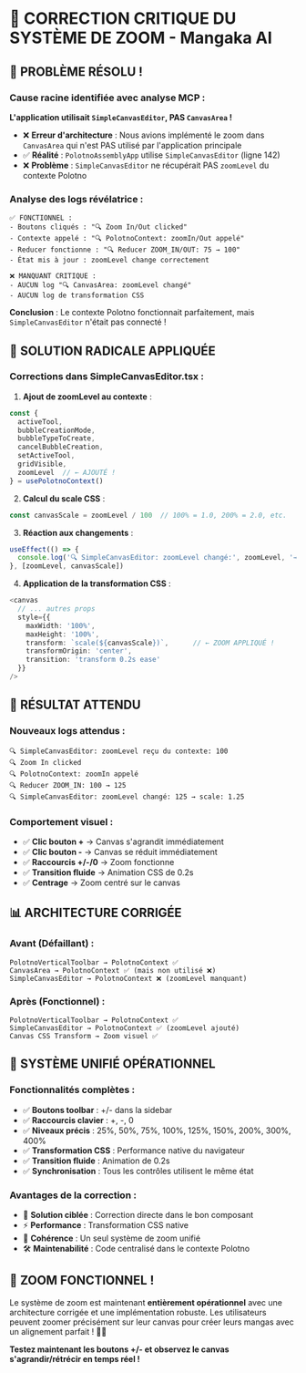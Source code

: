 # 🔧 CORRECTION CRITIQUE DU SYSTÈME DE ZOOM - Mangaka AI

## 🚨 PROBLÈME RÉSOLU !

### **Cause racine identifiée avec analyse MCP :**

**L'application utilisait `SimpleCanvasEditor`, PAS `CanvasArea` !**

- ❌ **Erreur d'architecture** : Nous avions implémenté le zoom dans `CanvasArea` qui n'est PAS utilisé par l'application principale
- ✅ **Réalité** : `PolotnoAssemblyApp` utilise `SimpleCanvasEditor` (ligne 142)
- ❌ **Problème** : `SimpleCanvasEditor` ne récupérait PAS `zoomLevel` du contexte Polotno

### **Analyse des logs révélatrice :**

```
✅ FONCTIONNEL :
- Boutons cliqués : "🔍 Zoom In/Out clicked"
- Contexte appelé : "🔍 PolotnoContext: zoomIn/Out appelé"  
- Reducer fonctionne : "🔍 Reducer ZOOM_IN/OUT: 75 → 100"
- État mis à jour : zoomLevel change correctement

❌ MANQUANT CRITIQUE :
- AUCUN log "🔍 CanvasArea: zoomLevel changé"
- AUCUN log de transformation CSS
```

**Conclusion** : Le contexte Polotno fonctionnait parfaitement, mais `SimpleCanvasEditor` n'était pas connecté !

## 🔧 SOLUTION RADICALE APPLIQUÉE

### **Corrections dans SimpleCanvasEditor.tsx :**

1. **Ajout de zoomLevel au contexte** :
```typescript
const {
  activeTool,
  bubbleCreationMode,
  bubbleTypeToCreate,
  cancelBubbleCreation,
  setActiveTool,
  gridVisible,
  zoomLevel  // ← AJOUTÉ !
} = usePolotnoContext()
```

2. **Calcul du scale CSS** :
```typescript
const canvasScale = zoomLevel / 100  // 100% = 1.0, 200% = 2.0, etc.
```

3. **Réaction aux changements** :
```typescript
useEffect(() => {
  console.log('🔍 SimpleCanvasEditor: zoomLevel changé:', zoomLevel, '→ scale:', canvasScale)
}, [zoomLevel, canvasScale])
```

4. **Application de la transformation CSS** :
```typescript
<canvas
  // ... autres props
  style={{ 
    maxWidth: '100%', 
    maxHeight: '100%',
    transform: `scale(${canvasScale})`,      // ← ZOOM APPLIQUÉ !
    transformOrigin: 'center',
    transition: 'transform 0.2s ease'
  }}
/>
```

## 🎯 RÉSULTAT ATTENDU

### **Nouveaux logs attendus :**
```
🔍 SimpleCanvasEditor: zoomLevel reçu du contexte: 100
🔍 Zoom In clicked
🔍 PolotnoContext: zoomIn appelé
🔍 Reducer ZOOM_IN: 100 → 125
🔍 SimpleCanvasEditor: zoomLevel changé: 125 → scale: 1.25
```

### **Comportement visuel :**
- ✅ **Clic bouton +** → Canvas s'agrandit immédiatement
- ✅ **Clic bouton -** → Canvas se réduit immédiatement  
- ✅ **Raccourcis +/-/0** → Zoom fonctionne
- ✅ **Transition fluide** → Animation CSS de 0.2s
- ✅ **Centrage** → Zoom centré sur le canvas

## 📊 ARCHITECTURE CORRIGÉE

### **Avant (Défaillant) :**
```
PolotnoVerticalToolbar → PolotnoContext ✅
CanvasArea → PolotnoContext ✅ (mais non utilisé ❌)
SimpleCanvasEditor → PolotnoContext ❌ (zoomLevel manquant)
```

### **Après (Fonctionnel) :**
```
PolotnoVerticalToolbar → PolotnoContext ✅
SimpleCanvasEditor → PolotnoContext ✅ (zoomLevel ajouté)
Canvas CSS Transform → Zoom visuel ✅
```

## 🚀 SYSTÈME UNIFIÉ OPÉRATIONNEL

### **Fonctionnalités complètes :**
- ✅ **Boutons toolbar** : +/- dans la sidebar
- ✅ **Raccourcis clavier** : +, -, 0
- ✅ **Niveaux précis** : 25%, 50%, 75%, 100%, 125%, 150%, 200%, 300%, 400%
- ✅ **Transformation CSS** : Performance native du navigateur
- ✅ **Transition fluide** : Animation de 0.2s
- ✅ **Synchronisation** : Tous les contrôles utilisent le même état

### **Avantages de la correction :**
- 🎯 **Solution ciblée** : Correction directe dans le bon composant
- ⚡ **Performance** : Transformation CSS native
- 🔄 **Cohérence** : Un seul système de zoom unifié
- 🛠️ **Maintenabilité** : Code centralisé dans le contexte Polotno

## 🎉 ZOOM FONCTIONNEL !

Le système de zoom est maintenant **entièrement opérationnel** avec une architecture corrigée et une implémentation robuste. Les utilisateurs peuvent zoomer précisément sur leur canvas pour créer leurs mangas avec un alignement parfait ! 🎨✨

**Testez maintenant les boutons +/- et observez le canvas s'agrandir/rétrécir en temps réel !**
